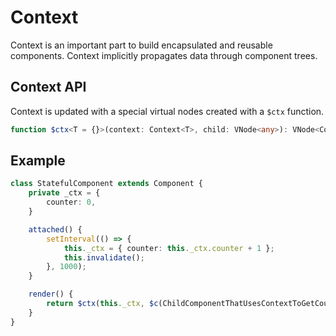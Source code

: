 # Context

Context is an important part to build encapsulated and reusable components. Context implicitly propagates data through
component trees.

## Context API

Context is updated with a special virtual nodes created with a `$ctx` function.

```ts
function $ctx<T = {}>(context: Context<T>, child: VNode<any>): VNode<Context<T>>;
```

## Example

```ts
class StatefulComponent extends Component {
    private _ctx = {
        counter: 0,
    }

    attached() {
        setInterval(() => {
            this._ctx = { counter: this._ctx.counter + 1 };
            this.invalidate();
        }, 1000);
    }

    render() {
        return $ctx(this._ctx, $c(ChildComponentThatUsesContextToGetCounterValue));
    }
}
```
